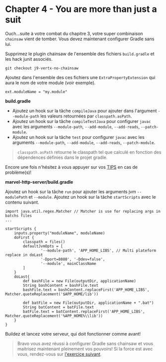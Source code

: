 # Chapter 4 - You are more than just a suit

Ouch...suite à votre combat du chapitre 3, votre super combinaison `chainsaw` vient de tomber. Vous devez maintenant configurer Gradle sans lui.

Supprimez le plugin chainsaw de l'ensemble des fichiers `build.gradle` et les hack junit associés.

```
git checkout j9-vertx-no-chainsaw
```

Ajoutez dans l'ensemble des ces fichiers une `ExtraPropertyExtension` qui aura le nom de votre module (voir exemple).

```
ext.moduleName = "my.module"
```

**build.gradle**

* Ajoutez un hook sur la tâche `compileJava` pour ajouter dans l'argument `--module-path` les valeurs retournées par `classpath.asPath`.
* Ajoutez un hook sur la tâche `compileTestJava` pour configurer `javac` avec les arguments `--module-path`, `--add-module`, `--add-reads`, `--patch-module`.
* Ajoutez un hook sur la tâche `test` pour configurer `javac` avec les arguments `--module-path`, `--add-module`, `--add-reads`, `--patch-module`.

> `classpath.asPath` retourne le classpath tel que calculé en fonction des dépendences définies dans le projet gradle.

Encore une fois n'hésitez à vous appuyer sur vos [TIPS](./TIPS.md) en cas de problème(s)!

**marvel-http-server/build.gradle**

Ajoutez un hook sur la tâche `run` pour ajouter les arguments jvm `--modulePath` et `--module`.
Ajoutez un hook sur la tâche `startScripts` avec le contenu suivant.

```
import java.util.regex.Matcher // Matcher is use for replacing args in batchs files
...

startScripts {
    inputs.property("moduleName", moduleName)
    doFirst {
        classpath = files()
        defaultJvmOpts = [
                '--module-path', 'APP_HOME_LIBS', // Multi plateform replace in doLast
                '-Dport=8080', '-Ddev=false',
                '--module', mainClassName
        ]
    }
    doLast{
        def bashFile = new File(outputDir, applicationName)
        String bashContent = bashFile.text
        bashFile.text = bashContent.replaceFirst('APP_HOME_LIBS', Matcher.quoteReplacement('$APP_HOME/lib'))

        def batFile = new File(outputDir, applicationName + ".bat")
        String batContent = batFile.text
        batFile.text = batContent.replaceFirst('APP_HOME_LIBS', Matcher.quoteReplacement('%APP_HOME%\\lib'))
    }
}
```

Buildez et lancez votre serveur, qui doit fonctionner comme avant!

> Bravo vous avez réussi à configurer Gradle sans chainsaw et vous maitrisez maintenant pleinement vos pouvoirs! Si la force est avec vous, rendez-vous sur [l'exercice suivant](./CHAPTER_5.md).
